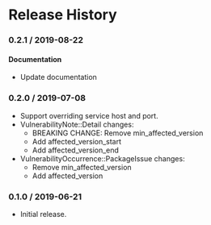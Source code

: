 # Release History

### 0.2.1 / 2019-08-22

#### Documentation

* Update documentation

### 0.2.0 / 2019-07-08

* Support overriding service host and port.
* VulnerabilityNote::Detail changes:
    * BREAKING CHANGE: Remove min_affected_version
    * Add affected_version_start
    * Add affected_version_end
* VulnerabilityOccurrence::PackageIssue changes:
    * Remove min_affected_version
    * Add affected_version

### 0.1.0 / 2019-06-21

* Initial release.
